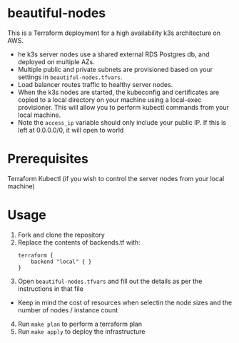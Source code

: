 # beautiful-nodes
This is a Terraform deployment for a high availability k3s architecture on AWS.

 - he k3s server nodes use a shared external RDS Postgres db, and deployed on multiple AZs. 
 - Multiple public and private subnets are provisioned based on your settings in `beautiful-nodes.tfvars`. 
 - Load balancer routes traffic to healthy server nodes.
 - When the k3s nodes are started, the kubeconfig and certificates are copied to a local directory on your machine using a local-exec provisioner. This will allow you to perform kubectl commands from your local machine. 
 - Note the `access_ip` variable should only include your public IP. If this is left at 0.0.0.0/0, it will open to world

# Prerequisites
Terraform
Kubectl (if you wish to control the server nodes from your local machine)

# Usage

 1. Fork and clone the repository
 2. Replace the contents of backends.tf with: 
    ```
    terraform {
        backend "local" { }
    }
    ```
 3. Open `beautiful-nodes.tfvars` and fill out the details as per the instructions in that file
   - Keep in mind the cost of resources when selectin the node sizes and the number of nodes / instance count
 4. Run `make plan` to perform a terraform plan
 5. Run `make apply` to deploy the infrastructure
